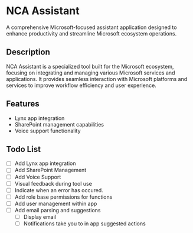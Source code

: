 # NCA Assistant

A comprehensive Microsoft-focused assistant application designed to enhance productivity and streamline Microsoft ecosystem operations.

## Description

NCA Assistant is a specialized tool built for the Microsoft ecosystem, focusing on integrating and managing various Microsoft services and applications. It provides seamless interaction with Microsoft platforms and services to improve workflow efficiency and user experience.

## Features

- Lynx app integration
- SharePoint management capabilities
- Voice support functionality

## Todo List

- [ ] Add Lynx app integration
- [ ] Add SharePoint Management
- [ ] Add Voice Support
- [ ] Visual feedback during tool use
- [ ] Indicate when an error has occured.
- [ ] Add role base permissions for functions
- [ ] Add user management within app
- [ ] Add email parsing and suggestions
    - [ ] Display email
    - [ ] Notifications take you to in app suggested actions
